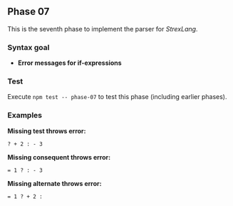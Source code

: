 ## Phase 07

This is the seventh phase to implement the parser for _StrexLang_.

### Syntax goal

-   **Error messages for if-expressions**

### Test

Execute `npm test -- phase-07` to test this phase (including earlier phases).

### Examples

**Missing test throws error:**

```strex
? + 2 : - 3
```

**Missing consequent throws error:**

```strex
= 1 ? : - 3
```

**Missing alternate throws error:**

```strex
= 1 ? + 2 :
```
